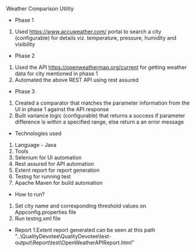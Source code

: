 Weather Comparison Utility
- Phase 1
1. Used https://www.accuweather.com/ portal to search a city (configurable) for details viz. temperature, pressure, humidity and visibility

- Phase 2
1. Used the API https://openweathermap.org/current for getting weather data for city mentioned in phase 1
2. Automated the above REST API using rest assured

- Phase 3
1. Created a comparator that matches the parameter information from the UI in phase 1 against the API response
2. Built variance logic (configurable) that returns a success if parameter difference is within a specified range, else return a an error message

- Technologies used
 1. Language - Java
 2. Tools
 3. Selenium for UI automation
 4. Rest assured for API automation
 5. Extent report for report generation
 6. Testng for running test
 7. Apache Maven for build automation

- How to run?
 1. Set city name and corresponding threshold values on Appconfig.properties file
 2. Run testng.xml file

- Report
 1.Extent report generated can be seen at this path "..\QualityDevotee\QualityDevotee\test-output\Report\test\OpenWeatherAPIReport.html"
